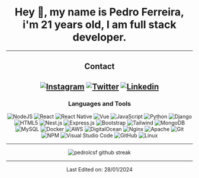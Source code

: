 <div align="center">
  
# Hey 👋, my name is Pedro Ferreira, i'm 21 years old, I am full stack developer.

-------------------

## Contact
<a href="https://www.instagram.com/pedrolcsf/">![Instagram](https://img.shields.io/badge/pedrolcsf-%23E4405F.svg?style=for-the-badge&logo=Instagram&logoColor=white)</a> <a href="https://twitter.com/pedrolcsf">![Twitter](https://img.shields.io/badge/pedrolcsf-%231DA1F2.svg?style=for-the-badge&logo=Twitter&logoColor=white)</a>
<a href="https://www.linkedin.com/in/pedrolcsf/">![Linkedin](https://img.shields.io/badge/pedrolcsf-%231DA1F2.svg?style=for-the-badge&logo=Linkedin&logoColor=white)</a>
-------------------

### Languages and Tools  
![NodeJS](https://img.shields.io/badge/node.js-%2343853D.svg?style=for-the-badge&logo=node.js&logoColor=white) ![React](https://img.shields.io/badge/react-%230db7ed.svg?style=for-the-badge&logo=react&logoColor=white)  ![React Native](https://img.shields.io/badge/ReactNative-%2300f.svg?style=for-the-badge&logo=react&logoColor=white) ![Vue](https://img.shields.io/badge/Vue-%23E34F26.svg?style=for-the-badge&logo=vue&logoColor=white) ![JavaScript](https://img.shields.io/badge/javascript-%23323330.svg?style=for-the-badge&logo=javascript&logoColor=%23F7DF1E) ![Python](https://img.shields.io/badge/python-%2314354C.svg?style=for-the-badge&logo=python&logoColor=white) ![Django](https://img.shields.io/badge/Django-%2314354C.svg?style=for-the-badge&logo=django&logoColor=white) ![HTML5](https://img.shields.io/badge/html5-%23E34F26.svg?style=for-the-badge&logo=html5&logoColor=white) ![Nest.js](https://img.shields.io/badge/Nest.js-%23404d59.svg?style=for-the-badge&logo=nest-js&logoColor=%2361DAFB) ![Express.js](https://img.shields.io/badge/express.js-%23404d59.svg?style=for-the-badge&logo=express&logoColor=%2361DAFB) ![Bootstrap](https://img.shields.io/badge/bootstrap-%23563D7C.svg?style=for-the-badge&logo=bootstrap&logoColor=white) ![Tailwind](https://img.shields.io/badge/react-%230db7ed.svg?style=for-the-badge&logo=react&logoColor=white) ![MongoDB](https://img.shields.io/badge/MongoDB-%234ea94b.svg?style=for-the-badge&logo=mongodb&logoColor=white) ![MySQL](https://img.shields.io/badge/mysql-%2300f.svg?style=for-the-badge&logo=mysql&logoColor=white) ![Docker](https://img.shields.io/badge/tailwindcss-%230db7ed.svg?style=for-the-badge&logo=tailwindcss&logoColor=white) ![AWS](https://img.shields.io/badge/AWS-%23FF9900.svg?style=for-the-badge&logo=amazon-aws&logoColor=white) ![DigitalOcean](https://img.shields.io/badge/DigitalOcean-%230167ff.svg?style=for-the-badge&logo=digitalOcean&logoColor=white)  ![Nginx](https://img.shields.io/badge/nginx-%23009639.svg?style=for-the-badge&logo=nginx&logoColor=white) ![Apache](https://img.shields.io/badge/apache-%23D42029.svg?style=for-the-badge&logo=apache&logoColor=white) ![Git](https://img.shields.io/badge/git-%23F05033.svg?style=for-the-badge&logo=git&logoColor=white) ![NPM](https://img.shields.io/badge/NPM-%23000000.svg?style=for-the-badge&logo=npm&logoColor=white) ![Visual Studio Code](https://img.shields.io/badge/VisualStudioCode-0078d7.svg?style=for-the-badge&logo=visual-studio-code&logoColor=white) ![GitHub](https://img.shields.io/badge/github-%23121011.svg?style=for-the-badge&logo=github&logoColor=white) ![Linux](https://img.shields.io/badge/Linux-E95420?style=for-the-badge&logo=linux&logoColor=white)
  
-------------------
  
![pedrolcsf github streak](https://github-readme-streak-stats.herokuapp.com/?user=pedrolcsf&theme=radical&include_all_commits=true&count_private=true)

 <div>

-----

Last Edited on: 28/01/2024

